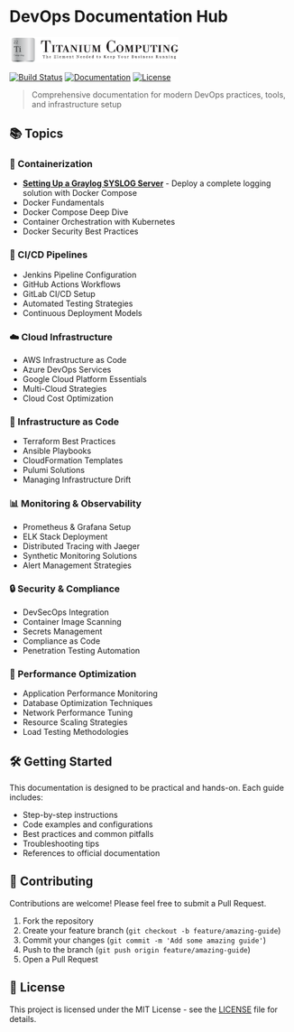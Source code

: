 # DevOps Documentation Hub

<img src="assets/images/logo.png" alt="Titanium Computing Logo" width="300"/>

[![Build Status](https://img.shields.io/badge/build-passing-brightgreen.svg)](https://github.com/yourusername/devops-docs)
[![Documentation](https://img.shields.io/badge/docs-up%20to%20date-blue.svg)](https://yourusername.github.io/devops-docs)
[![License](https://img.shields.io/badge/license-MIT-green.svg)](LICENSE)

> Comprehensive documentation for modern DevOps practices, tools, and infrastructure setup

## 📚 Topics

<div class="topic-grid">
  <div class="topic-card">
    <h3>🐳 Containerization</h3>
    <ul>
      <li><a href="syslog-server/graylog.html"><strong>Setting Up a Graylog SYSLOG Server</strong></a> - Deploy a complete logging solution with Docker Compose</li>
      <li>Docker Fundamentals</li>
      <li>Docker Compose Deep Dive</li>
      <li>Container Orchestration with Kubernetes</li>
      <li>Docker Security Best Practices</li>
    </ul>
  </div>

  <div class="topic-card">
    <h3>🔄 CI/CD Pipelines</h3>
    <ul>
      <li>Jenkins Pipeline Configuration</li>
      <li>GitHub Actions Workflows</li>
      <li>GitLab CI/CD Setup</li>
      <li>Automated Testing Strategies</li>
      <li>Continuous Deployment Models</li>
    </ul>
  </div>

  <div class="topic-card">
    <h3>☁️ Cloud Infrastructure</h3>
    <ul>
      <li>AWS Infrastructure as Code</li>
      <li>Azure DevOps Services</li>
      <li>Google Cloud Platform Essentials</li>
      <li>Multi-Cloud Strategies</li>
      <li>Cloud Cost Optimization</li>
    </ul>
  </div>

  <div class="topic-card">
    <h3>🔧 Infrastructure as Code</h3>
    <ul>
      <li>Terraform Best Practices</li>
      <li>Ansible Playbooks</li>
      <li>CloudFormation Templates</li>
      <li>Pulumi Solutions</li>
      <li>Managing Infrastructure Drift</li>
    </ul>
  </div>

  <div class="topic-card">
    <h3>📊 Monitoring & Observability</h3>
    <ul>
      <li>Prometheus & Grafana Setup</li>
      <li>ELK Stack Deployment</li>
      <li>Distributed Tracing with Jaeger</li>
      <li>Synthetic Monitoring Solutions</li>
      <li>Alert Management Strategies</li>
    </ul>
  </div>

  <div class="topic-card">
    <h3>🔒 Security & Compliance</h3>
    <ul>
      <li>DevSecOps Integration</li>
      <li>Container Image Scanning</li>
      <li>Secrets Management</li>
      <li>Compliance as Code</li>
      <li>Penetration Testing Automation</li>
    </ul>
  </div>

  <div class="topic-card">
    <h3>🚀 Performance Optimization</h3>
    <ul>
      <li>Application Performance Monitoring</li>
      <li>Database Optimization Techniques</li>
      <li>Network Performance Tuning</li>
      <li>Resource Scaling Strategies</li>
      <li>Load Testing Methodologies</li>
    </ul>
  </div>
</div>

## 🛠️ Getting Started

This documentation is designed to be practical and hands-on. Each guide includes:

- Step-by-step instructions
- Code examples and configurations
- Best practices and common pitfalls
- Troubleshooting tips
- References to official documentation

## 🤝 Contributing

Contributions are welcome! Please feel free to submit a Pull Request.

1. Fork the repository
2. Create your feature branch (`git checkout -b feature/amazing-guide`)
3. Commit your changes (`git commit -m 'Add some amazing guide'`)
4. Push to the branch (`git push origin feature/amazing-guide`)
5. Open a Pull Request

## 📝 License

This project is licensed under the MIT License - see the [LICENSE](LICENSE) file for details.
